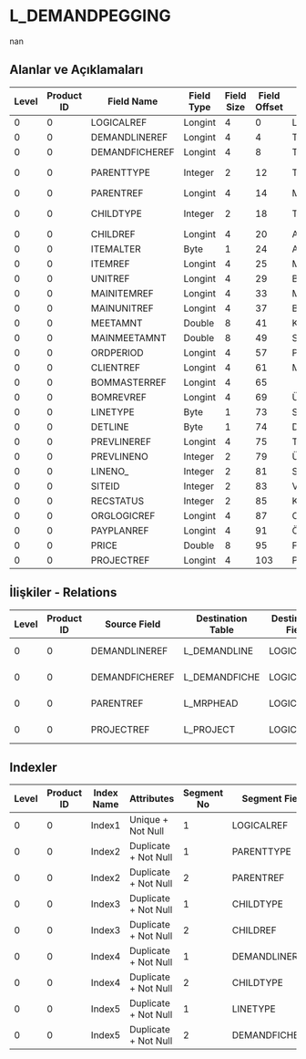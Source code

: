 # L_DEMANDPEGGING

nan

## Alanlar ve Açıklamaları

| Level | Product ID | Field Name | Field Type | Field Size | Field Offset | Türkçe Açıklama | Expression |
| ----- | ---------- | ---------- | ---------- | ---------- | ------------ | --------------- | ---------- |
| 0 | 0 | LOGICALREF | Longint | 4 | 0 | Logical Reference | Logical Reference |
| 0 | 0 | DEMANDLINEREF | Longint | 4 | 4 | Talep Satırı Log. Ref. | DEMANDLINE LOGICALREF |
| 0 | 0 | DEMANDFICHEREF | Longint | 4 | 8 | Talep Fişi Log. Ref. | DEMANDFICHE LOGICALREF |
| 0 | 0 | PARENTTYPE | Integer | 2 | 12 | Talep/Kaynak Türü; 0=Manüel 1=MPS 2=MRP | Demand/Resource Type;0=Manual;1=MPS;2=MRP;0=Manual;1=MPS;2=MRP;0=Manual;1=MPS;2=MRP;0=Manual;1=MPS |
| 0 | 0 | PARENTREF | Longint | 4 | 14 | MRPHEAD;Alt Tür = 1 ==>  | MRPHEAD;Childtype = 1 ==>  |
| 0 | 0 | CHILDTYPE | Integer | 2 | 18 | Talep Karşılama Türü; 0=Verilen sipariş;1=Üretim emri;2=Ambar fişi;3=Stoktan Karşılanan | Demand Delivery Type;0=Purchase Order;1=Production Order;2=Warehouse Voucher;3=Fulfilled From Stock |
| 0 | 0 | CHILDREF | Longint | 4 | 20 | ALTMALZREF;0=Manual;1=MPS;2=MRP;0=Manual;1=MPS;2=MRP;0=Manual;1=MPS;2=MRP;0=Manual;1=MPS | CHILDREF;0=Manual;1=MPS;2=MRP;0=Manual;1=MPS;2=MRP;0=Manual;1=MPS;2=MRP;0=Manual;1=MPS |
| 0 | 0 | ITEMALTER | Byte | 1 | 24 | Alternatif Malzeme Temini | Alternative Material Procurement |
| 0 | 0 | ITEMREF | Longint | 4 | 25 | Malzemeler Log. Ref. | ITEMS LOGICALREF |
| 0 | 0 | UNITREF | Longint | 4 | 29 | Birim seti log. Ref. | UNITSETL LOGICALREF |
| 0 | 0 | MAINITEMREF | Longint | 4 | 33 | Malzemeler Log. Ref. | ITEMS LOGICALREF |
| 0 | 0 | MAINUNITREF | Longint | 4 | 37 | Birim seti log. Ref. | UNITSETL LOGICALREF |
| 0 | 0 | MEETAMNT | Double | 8 | 41 | Karşılama Miktarı | Delivery Quantity |
| 0 | 0 | MAINMEETAMNT | Double | 8 | 49 | Sevkedilen Ana Malzeme Miktarı | Delivered Main Material Quantity |
| 0 | 0 | ORDPERIOD | Longint | 4 | 57 | Periyot numarası | Period Number |
| 0 | 0 | CLIENTREF | Longint | 4 | 61 | Müşteri Kartı Log. Ref. | CLCARD LOGICALREF |
| 0 | 0 | BOMMASTERREF | Longint | 4 | 65 |  | BOM MASTER LOGICAL REF |
| 0 | 0 | BOMREVREF | Longint | 4 | 69 | Ürün Reçetesi Revizyonu Referansı | BOMREVSN LOGICALREF |
| 0 | 0 | LINETYPE | Byte | 1 | 73 | Satır Tipi | Line Type |
| 0 | 0 | DETLINE | Byte | 1 | 74 | Detay Satırı | Detail Line |
| 0 | 0 | PREVLINEREF | Longint | 4 | 75 | Talep Tespiti Log. Ref. | DEMANDPEGGING LOGICALREF |
| 0 | 0 | PREVLINENO | Integer | 2 | 79 | Üst Malzeme Sınıfı Satır Numarası | Parent Material Class Line Number |
| 0 | 0 | LINENO_ | Integer | 2 | 81 | Satır Numarası | Line Number |
| 0 | 0 | SITEID | Integer | 2 | 83 | Veri Merkezi | Data Processing Site |
| 0 | 0 | RECSTATUS | Integer | 2 | 85 | Kayıt Durumu | Record Status |
| 0 | 0 | ORGLOGICREF | Longint | 4 | 87 | Orijinal Kayıt Log. Ref. | Original Record Logical Reference |
| 0 | 0 | PAYPLANREF | Longint | 4 | 91 | Ödeme Planları | Payment Plans |
| 0 | 0 | PRICE | Double | 8 | 95 | Fiyat | Price |
| 0 | 0 | PROJECTREF | Longint | 4 | 103 | Proje Referansı | PROJECT Reference |

## İlişkiler - Relations

| Level | Product ID | Source Field | Destination Table | Destination Field | Relation Type | Extra Condition |
| ----- | ---------- | ------------ | ---------------- | ---------------- | ------------- | --------------- |
| 0 | 0 | DEMANDLINEREF | L_DEMANDLINE | LOGICALREF | one-to-one |  |
| 0 | 0 | DEMANDFICHEREF | L_DEMANDFICHE | LOGICALREF | one-to-one |  |
| 0 | 0 | PARENTREF | L_MRPHEAD | LOGICALREF | one-to-one |  |
| 0 | 0 | PROJECTREF | L_PROJECT | LOGICALREF | one-to-one |  |

## Indexler

| Level | Product ID | Index Name | Attributes | Segment No | Segment Field | Sense |
| ----- | ---------- | ---------- | ---------- | ---------- | ------------- | ----- |
| 0 | 0 | Index1 | Unique + Not Null | 1 | LOGICALREF | Ascending |
| 0 | 0 | Index2 | Duplicate + Not Null | 1 | PARENTTYPE | Ascending |
| 0 | 0 | Index2 | Duplicate + Not Null | 2 | PARENTREF | Ascending |
| 0 | 0 | Index3 | Duplicate + Not Null | 1 | CHILDTYPE | Ascending |
| 0 | 0 | Index3 | Duplicate + Not Null | 2 | CHILDREF | Ascending |
| 0 | 0 | Index4 | Duplicate + Not Null | 1 | DEMANDLINEREF | Ascending |
| 0 | 0 | Index4 | Duplicate + Not Null | 2 | CHILDTYPE | Ascending |
| 0 | 0 | Index5 | Duplicate + Not Null | 1 | LINETYPE | Ascending |
| 0 | 0 | Index5 | Duplicate + Not Null | 2 | DEMANDFICHEREF | Ascending |
